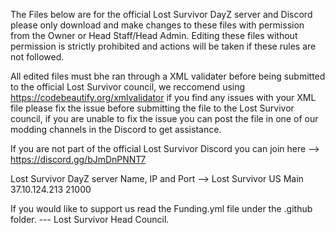 The Files below are for the official Lost Survivor DayZ server and Discord please only download and make changes to these files with permission from the Owner or Head Staff/Head Admin. Editing these files without permission is strictly prohibited and actions will be taken if these rules are not followed.

All edited files must bhe ran through a XML validater before being submitted to the official Lost Survivor council, we reccomend using https://codebeautify.org/xmlvalidator if you find any issues with your XML file please fix the issue before submitting the file to the Lost Survivor council, if you are unable to fix the issue you can post the file in one of our modding channels in the Discord to get assistance.

If you are not part of the official Lost Survivor Discord you can join here --> https://discord.gg/bJmDnPNNT7

Lost Survivor DayZ server Name, IP and Port --> Lost Survivor US Main 37.10.124.213 21000

If you would like to support us read the Funding.yml file under the .github folder. --- Lost Survivor Head Council.
